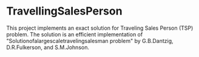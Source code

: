 # TravellingSalesPerson
This project implements an exact solution for Traveling Sales Person (TSP) problem. The solution is an efficient implementation of "Solutionofalargescaletravelingsalesman problem" by G.B.Dantzig, D.R.Fulkerson, and S.M.Johnson.
